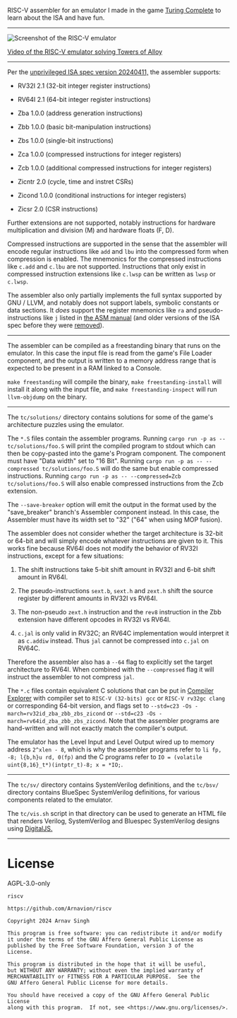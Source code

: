 RISC-V assembler for an emulator I made in the game [Turing Complete](https://store.steampowered.com/app/1444480/Turing_Complete/) to learn about the ISA and have fun.

---

![Screenshot of the RISC-V emulator](https://www.arnavion.dev/img/tc-riscv.png)

[Video of the RISC-V emulator solving Towers of Alloy](https://www.arnavion.dev/img/tc-riscv-tower-of-alloy.mp4)

---

Per the [unprivileged ISA spec version 20240411,](https://github.com/riscv/riscv-isa-manual/releases/tag/20240411) the assembler supports:

- RV32I 2.1 (32-bit integer register instructions)

- RV64I 2.1 (64-bit integer register instructions)

- Zba 1.0.0 (address generation instructions)

- Zbb 1.0.0 (basic bit-manipulation instructions)

- Zbs 1.0.0 (single-bit instructions)

- Zca 1.0.0 (compressed instructions for integer registers)

- Zcb 1.0.0 (additional compressed instructions for integer registers)

- Zicntr 2.0 (cycle, time and instret CSRs)

- Zicond 1.0.0 (conditional instructions for integer registers)

- Zicsr 2.0 (CSR instructions)

Further extensions are not supported, notably instructions for hardware multiplication and division (M) and hardware floats (F, D).

Compressed instructions are supported in the sense that the assembler will encode regular instructions like `add` and `lbu` into the compressed form when compression is enabled. The mnemonics for the compressed instructions like `c.add` and `c.lbu` are not supported. Instructions that only exist in compressed instruction extensions like `c.lwsp` can be written as `lwsp` or `c.lwsp`.

The assembler also only partially implements the full syntax supported by GNU / LLVM, and notably does not support labels, symbolic constants or data sections. It *does* support the register mnemonics like `ra` and pseudo-instructions like `j` listed in [the ASM manual](https://github.com/riscv-non-isa/riscv-asm-manual/blob/ad0de8c004e29c9a7ac33cfd054f4d4f9392f2fb/src/asm-manual.adoc) (and older versions of the ISA spec before they were [removed](https://github.com/riscv/riscv-isa-manual/issues/1470)).

---

The assembler can be compiled as a freestanding binary that runs on the emulator. In this case the input file is read from the game's File Loader component, and the output is written to a memory address range that is expected to be present in a RAM linked to a Console.

`make freestanding` will compile the binary, `make freestanding-install` will install it along with the input file, and `make freestanding-inspect` will run `llvm-objdump` on the binary.

---

The `tc/solutions/` directory contains solutions for some of the game's architecture puzzles using the emulator.

The `*.S` files contain the assembler programs. Running `cargo run -p as -- tc/solutions/foo.S` will print the compiled program to stdout which can then be copy-pasted into the game's Program component. The component must have "Data width" set to "16 Bit". Running `cargo run -p as -- --compressed tc/solutions/foo.S` will do the same but enable compressed instructions. Running `cargo run -p as -- --compressed=Zcb tc/solutions/foo.S` will also enable compressed instructions from the Zcb extension.

The `--save-breaker` option will emit the output in the format used by the "save_breaker" branch's Assembler component instead. In this case, the Assembler must have its width set to "32" ("64" when using MOP fusion).

The assembler does not consider whether the target architecture is 32-bit or 64-bit and will simply encode whatever instructions are given to it. This works fine because RV64I does not modify the behavior of RV32I instructions, except for a few situations:

1. The shift instructions take 5-bit shift amount in RV32I and 6-bit shift amount in RV64I.

2. The pseudo-instructions `sext.b`, `sext.h` and `zext.h` shift the source register by different amounts in RV32I vs RV64I.

3. The non-pseudo `zext.h` instruction and the `rev8` instruction in the Zbb extension have different opcodes in RV32I vs RV64I.

4. `c.jal` is only valid in RV32C; an RV64C implementation would interpret it as `c.addiw` instead. Thus `jal` cannot be compressed into `c.jal` on RV64C.

Therefore the assembler also has a `--64` flag to explicitly set the target architecture to RV64I. When combined with the `--compressed` flag it will instruct the assembler to not compress `jal`.

The `*.c` files contain equivalent C solutions that can be put in [Compiler Explorer](https://gcc.godbolt.org/) with compiler set to `RISC-V (32-bits) gcc` or `RISC-V rv32gc clang` or corresponding 64-bit version, and flags set to `--std=c23 -Os -march=rv32id_zba_zbb_zbs_zicond` or `--std=c23 -Os -march=rv64id_zba_zbb_zbs_zicond`. Note that the assembler programs are hand-written and will not exactly match the compiler's output.

The emulator has the Level Input and Level Output wired up to memory address `2^xlen - 8`, which is why the assembler programs refer to `li fp, -8; l{b,h}u rd, 0(fp)` and the C programs refer to `IO = (volatile uint{8,16}_t*)(intptr_t)-8; x = *IO;`.

---

The `tc/sv/` directory contains SystemVerilog definitions, and the `tc/bsv/` directory contains BlueSpec SystemVerilog definitions, for various components related to the emulator.

The `tc/vis.sh` script in that directory can be used to generate an HTML file that renders Verilog, SystemVerilog and Bluespec SystemVerilog designs using [DigitalJS.](https://github.com/tilk/digitaljs)

---

# License

AGPL-3.0-only

```
riscv

https://github.com/Arnavion/riscv

Copyright 2024 Arnav Singh

This program is free software: you can redistribute it and/or modify
it under the terms of the GNU Affero General Public License as
published by the Free Software Foundation, version 3 of the
License.

This program is distributed in the hope that it will be useful,
but WITHOUT ANY WARRANTY; without even the implied warranty of
MERCHANTABILITY or FITNESS FOR A PARTICULAR PURPOSE.  See the
GNU Affero General Public License for more details.

You should have received a copy of the GNU Affero General Public License
along with this program.  If not, see <https://www.gnu.org/licenses/>.
```

